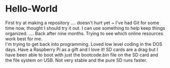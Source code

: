 # Hello-World
First try at making a repository .... doesn't hurt yet ~
I've had Git for some time now, thought I should try it out.
I can use something to help keep things organized.
....
Back after nine months.  Trying to see which online resources work best for me.  
I'm trying to get back into programming.  Loved low level coding in the DOS days.
Have a Raspberry Pi as a gift and I love it!  SD cards are a drag but I have been able to boot with just the bootcode.bin file
on the SD card and the file system on USB.  Not very stable and the pure SD runs faster.
